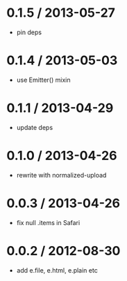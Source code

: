 
0.1.5 / 2013-05-27
==================

 * pin deps

0.1.4 / 2013-05-03
==================

  * use Emitter() mixin

0.1.1 / 2013-04-29
==================

  * update deps

0.1.0 / 2013-04-26
==================

  * rewrite with normalized-upload

0.0.3 / 2013-04-26
==================

  * fix null .items in Safari

0.0.2 / 2012-08-30
==================

  * add e.file, e.html, e.plain etc
